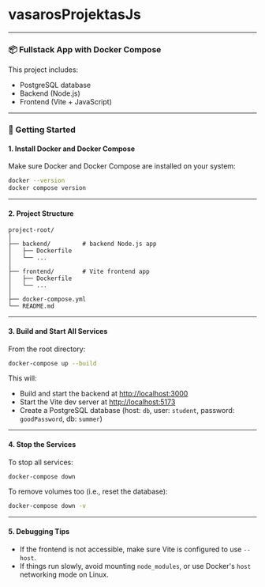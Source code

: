 # vasarosProjektasJs
---

### 📦 Fullstack App with Docker Compose

This project includes:

* PostgreSQL database
* Backend (Node.js)
* Frontend (Vite + JavaScript)

---

### 🚀 Getting Started

#### 1. **Install Docker and Docker Compose**

Make sure Docker and Docker Compose are installed on your system:

```bash
docker --version
docker compose version
```

---

#### 2. **Project Structure**

```
project-root/
│
├── backend/         # backend Node.js app
│   ├── Dockerfile
│   └── ...
│
├── frontend/        # Vite frontend app
│   ├── Dockerfile
│   └── ...
│
├── docker-compose.yml
└── README.md
```

---

#### 3. **Build and Start All Services**

From the root directory:

```bash
docker-compose up --build
```

This will:

* Build and start the backend at [http://localhost:3000](http://localhost:3000)
* Start the Vite dev server at [http://localhost:5173](http://localhost:5173)
* Create a PostgreSQL database (host: `db`, user: `student`, password: `goodPassword`, db: `summer`)

---

#### 4. **Stop the Services**

To stop all services:

```bash
docker-compose down
```

To remove volumes too (i.e., reset the database):

```bash
docker-compose down -v
```

---

#### 5. **Debugging Tips**

* If the frontend is not accessible, make sure Vite is configured to use `--host`.
* If things run slowly, avoid mounting `node_modules`, or use Docker's `host` networking mode on Linux.

